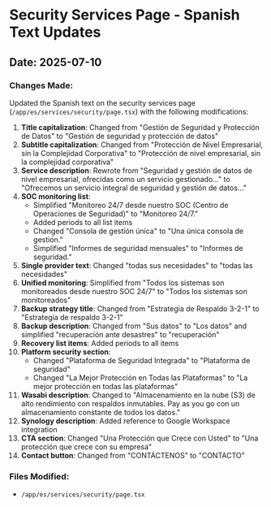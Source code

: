 # Security Services Page - Spanish Text Updates

## Date: 2025-07-10

### Changes Made:
Updated the Spanish text on the security services page (`/app/es/services/security/page.tsx`) with the following modifications:

1. **Title capitalization**: Changed from "Gestión de Seguridad y Protección de Datos" to "Gestión de seguridad y protección de datos"
2. **Subtitle capitalization**: Changed from "Protección de Nivel Empresarial, sin la Complejidad Corporativa" to "Protección de nivel empresarial, sin la complejidad corporativa"
3. **Service description**: Rewrote from "Seguridad y gestión de datos de nivel empresarial, ofrecidas como un servicio gestionado..." to "Ofrecemos un servicio integral de seguridad y gestión de datos..."
4. **SOC monitoring list**: 
   - Simplified "Monitoreo 24/7 desde nuestro SOC (Centro de Operaciones de Seguridad)" to "Monitoreo 24/7."
   - Added periods to all list items
   - Changed "Consola de gestión única" to "Una única consola de gestión."
   - Simplified "Informes de seguridad mensuales" to "Informes de seguridad."
5. **Single provider text**: Changed "todas sus necesidades" to "todas las necesidades"
6. **Unified monitoring**: Simplified from "Todos los sistemas son monitoreados desde nuestro SOC 24/7" to "Todos los sistemas son monitoreados"
7. **Backup strategy title**: Changed from "Estrategia de Respaldo 3-2-1" to "Estrategia de respaldo 3-2-1"
8. **Backup description**: Changed from "Sus datos" to "Los datos" and simplified "recuperación ante desastres" to "recuperación"
9. **Recovery list items**: Added periods to all items
10. **Platform security section**: 
    - Changed "Plataforma de Seguridad Integrada" to "Plataforma de seguridad"
    - Changed "La Mejor Protección en Todas las Plataformas" to "La mejor protección en todas las plataformas"
11. **Wasabi description**: Changed to "Almacenamiento en la nube (S3) de alto rendimiento con respaldos inmutables. Pay as you go con un almacenamiento constante de todos los datos."
12. **Synology description**: Added reference to Google Workspace integration
13. **CTA section**: Changed "Una Protección que Crece con Usted" to "Una protección que crece con su empresa"
14. **Contact button**: Changed from "CONTÁCTENOS" to "CONTACTO"

### Files Modified:
- `/app/es/services/security/page.tsx`